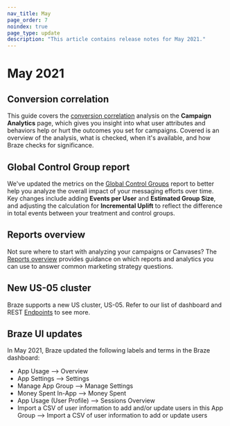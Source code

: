 ```yaml
---
nav_title: May
page_order: 7
noindex: true
page_type: update
description: "This article contains release notes for May 2021."
---
```


# May 2021

## Conversion correlation

This guide covers the [conversion correlation]({{site.baseurl}}/user_guide/engagement_tools/testing/conversion_correlation/) analysis on the **Campaign Analytics** page, which gives you insight into what user attributes and behaviors help or hurt the outcomes you set for campaigns. Covered is an overview of the analysis, what is checked, when it's available, and how Braze checks for significance.

## Global Control Group report

We've updated the metrics on the [Global Control Groups]({{site.baseurl}}/user_guide/engagement_tools/testing/global_control_group/) report to better help you analyze the overall impact of your messaging efforts over time. Key changes include adding **Events per User** and **Estimated Group Size**, and adjusting the calculation for **Incremental Uplift** to reflect the difference in total events between your treatment and control groups.

## Reports overview

Not sure where to start with analyzing your campaigns or Canvases? The [Reports overview]({{site.baseurl}}/user_guide/data_and_analytics/reporting/reports_overview/) provides guidance on which reports and analytics you can use to answer common marketing strategy questions.

## New US-05 cluster

Braze supports a new US cluster, US-05. Refer to our list of dashboard and REST [Endpoints]({{site.baseurl}}/api/basics/#endpoints) to see more.

## Braze UI updates

In May 2021, Braze updated the following labels and terms in the Braze dashboard:

- App Usage --> Overview
- App Settings --> Settings
- Manage App Group --> Manage Settings
- Money Spent In-App --> Money Spent
- App Usage (User Profile) --> Sessions Overview
- Import a CSV of user information to add and/or update users in this App Group --> Import a CSV of user information to add or update users
